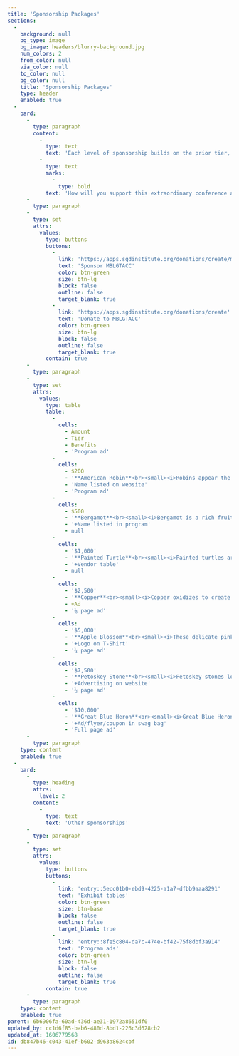 ```yaml
---
title: 'Sponsorship Packages'
sections:
  -
    background: null
    bg_type: image
    bg_image: headers/blurry-background.jpg
    num_colors: 2
    from_color: null
    via_color: null
    to_color: null
    bg_color: null
    title: 'Sponsorship Packages'
    type: header
    enabled: true
  -
    bard:
      -
        type: paragraph
        content:
          -
            type: text
            text: 'Each level of sponsorship builds on the prior tier, and sponsorships of $2,500 or more receive complimentary ad space to show our appreciation and help place your ad in front of 2,000+ attendees. Your support makes a difference in the lives of thousands of LGBTQIA+ college students in the Midwest. '
          -
            type: text
            marks:
              -
                type: bold
            text: 'How will you support this extraordinary conference and its attendees?'
      -
        type: paragraph
      -
        type: set
        attrs:
          values:
            type: buttons
            buttons:
              -
                link: 'https://apps.sgdinstitute.org/donations/create/mblgtacc-2021'
                text: 'Sponsor MBLGTACC'
                color: btn-green
                size: btn-lg
                block: false
                outline: false
                target_blank: true
              -
                link: 'https://apps.sgdinstitute.org/donations/create'
                text: 'Donate to MBLGTACC'
                color: btn-green
                size: btn-lg
                block: false
                outline: false
                target_blank: true
            contain: true
      -
        type: paragraph
      -
        type: set
        attrs:
          values:
            type: table
            table:
              -
                cells:
                  - Amount
                  - Tier
                  - Benefits
                  - 'Program ad'
              -
                cells:
                  - $200
                  - '**American Robin**<br><small><i>Robins appear the end of winter and the beginning of spring.  Their songs, like the mission of MBLGTACC, signify bright future months of change and renewal.</i></small>'
                  - 'Name listed on website'
                  - 'Program ad'
              -
                cells:
                  - $500
                  - '**Bergamot**<br><small><i>Bergamot is a rich fruit that heals and uplifts with its medicinal qualities.  As it has been anciently known to protect the heart and aid in emotional stability, a gift of Bergamot rejuvenates our community from the heart.</i></small>'
                  - '+Name listed in program'
                  - null
              -
                cells:
                  - '$1,000'
                  - '**Painted Turtle**<br><small><i>Painted turtles are often found basking peacefully together in the sun in a group known as a “bale.”  The brilliant colors on their shell are unique to each individual, representing the vibrant spectrum of the queer community that is working together to envision the future.</i></small>'
                  - '+Vendor table'
                  - null
              -
                cells:
                  - '$2,500'
                  - '**Copper**<br><small><i>Copper oxidizes to create a gentle green patina that protects the metal underneath from harsh elements, just as the LGBTQ+ community creates a safe space for diversity.  Copper’s sizzling electric conductivity represents a community is energized by your positive contribution.</i></small>'
                  - +Ad
                  - '⅛ page ad'
              -
                cells:
                  - '$5,000'
                  - '**Apple Blossom**<br><small><i>These delicate pink blossoms of Michigan’s state flower transform into a giving tree that is rich with nourishing fruit.  With this gift, we work together to nurture and empower the budding knowledge of students so they may be prepared to face the current climate in full bloom.</i></small>'
                  - '+Logo on T-Shirt'
                  - '¼ page ad'
              -
                cells:
                  - '$7,500'
                  - '**Petoskey Stone**<br><small><i>Petoskey stones look like ordinary limestone until they are polished or wet, which is when they reveal their true nature as a spiral fossil shell.  Just as the waters of Lake Michigan create a clear view of the petoskey stone, we strive to maintain humility while we uncover our own blind spots and realize how we can best represent a marginalized community.</i></small>'
                  - '+Advertising on website'
                  - '½ page ad'
              -
                cells:
                  - '$10,000'
                  - '**Great Blue Heron**<br><small><i>Great Blue Herons have a wingspan of up 6 feet that lifts them up and leaves a massive silhouette below them as they soar in the sky.  Their powerful wings allow them to migrate enormous distances, just as how your gift will provide visibility and empowerment to the LGBTQ+ community members that have traveled across the country to this transformative conference.</i></small>'
                  - '+Ad/flyer/coupon in swag bag'
                  - 'Full page ad'
      -
        type: paragraph
    type: content
    enabled: true
  -
    bard:
      -
        type: heading
        attrs:
          level: 2
        content:
          -
            type: text
            text: 'Other sponsorships'
      -
        type: paragraph
      -
        type: set
        attrs:
          values:
            type: buttons
            buttons:
              -
                link: 'entry::5ecc01b0-ebd9-4225-a1a7-dfbb9aaa8291'
                text: 'Exhibit tables'
                color: btn-green
                size: btn-base
                block: false
                outline: false
                target_blank: true
              -
                link: 'entry::8fe5c804-da7c-474e-bf42-75f8dbf3a914'
                text: 'Program ads'
                color: btn-green
                size: btn-lg
                block: false
                outline: false
                target_blank: true
            contain: true
      -
        type: paragraph
    type: content
    enabled: true
parent: 6b6906fa-60ad-436d-ae31-1972a8651df0
updated_by: cc1d6f85-bab6-480d-8bd1-226c3d628cb2
updated_at: 1606779568
id: db847b46-c043-41ef-b602-d963a8624cbf
---
```

